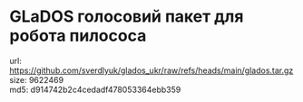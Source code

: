 # GLaDOS голосовий пакет для робота пилососа 

url: https://github.com/sverdlyuk/glados_ukr/raw/refs/heads/main/glados.tar.gz \
size: 9622469 \
md5: d914742b2c4cedadf478053364ebb359
